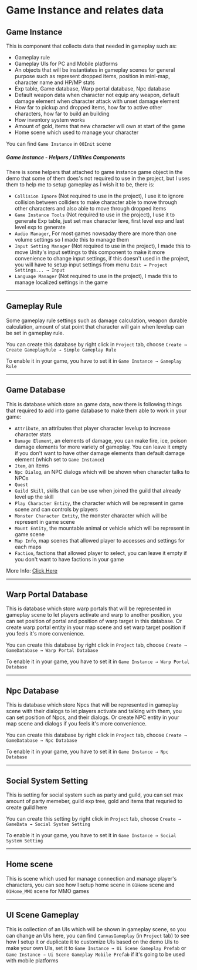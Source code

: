 # Game Instance and relates data

## Game Instance

This is component that collects data that needed in gameplay such as:
*   Gameplay rule
*   Gameplay UIs for PC and Mobile platforms
*   An objects that will be instantiates in gameplay scenes for general purpose such as represent dropped items, position in mini-map, character name and HP/MP stats
*   Exp table, Game database, Warp portal database, Npc database
*   Default weapon data when character not equip any weapon, default damage element when character attack with unset damage element
*   How far to pickup and dropped items, how far to active other characters, how far to build an building
*   How inventory system works
*   Amount of gold, items that new character will own at start of the game
*   Home scene which used to manage your character

You can find `Game Instance` in `00Init` scene

##### Game Instance - Helpers / Utilities Components

There is some helpers that attached to game instance game object in the demo that some of them does's not required to use in the project, but I uses them to help me to setup gameplay as I wish it to be, there is:
*   `Collision Ignore` (Not required to use in the project), I use it to ignore collision between colliders to make character able to move through other characters and also able to move through dropped items
*   `Game Instance Tools`  (Not required to use in the project), I use it to generate Exp table, just set max character leve, first level exp and last level exp to generate
*   `Audio Manager`, For most games nowsaday there are more than one volume settings so I made this to manage them
*   `Input Setting Manager`  (Not required to use in the project), I made this to move Unity's input settings to this component to make it more convenience to change input settings, if this doesn't used in the project, you will have to setup input settings from menu `Edit → Project Settings... → Input`
*   `Language Manager` (Not required to use in the project), I made this to manage localized settings in the game

* * *

## Gameplay Rule

Some gameplay rule settings such as damage calculation, weapon durable calculation, amount of stat point that character will gain when levelup can be set in gameplay rule.

You can create this database by right click in `Project` tab, choose `Create → Create GameplayRule → Simple Gameplay Rule`

To enable it in your game, you have to set it in `Game Instance → Gameplay Rule`

* * *

## Game Database

This is database which store an game data, now there is following things that required to add into game database to make them able to work in your game:

*   `Attribute`, an attributes that player character levelup to increase character stats
*   `Damage Element`, an elements of damage, you can make fire, ice, poison damage elements for more variety of gameplay. You can leave it empty if you don't want to have other damage elements than default damage element (which set to `Game Instance`)
*   `Item`, an items
*   `Npc Dialog`, an NPC dialogs which will be shown when character talks to NPCs
*   `Quest`
*   `Guild Skill`, skills that can be use when joined the guild that already level up the skill
*   `Play Character Entity`, the character which will be represent in game scene and can controls by players
*   `Monster Character Entity`, the monster character which will be represent in game scene
*   `Mount Entity`, the mountable animal or vehicle which will be represent in game scene
*   `Map Info`, map scenes that allowed player to accesses and settings for each maps
*   `Faction`, factions that allowed player to select, you can leave it empty if you don't want to have factions in your game

More Info: [Click Here](pages/103-game-database)

* * *

## Warp Portal Database

This is database which store warp portals that will be represented in gameplay scene to let players activate and warp to another position, you can set position of portal and position of warp target in this database. Or create warp portal entity in your map scene and set warp target position if you feels it's more convenience.

You can create this database by right click in `Project` tab, choose `Create → GameDatabase → Warp Portal Database`

To enable it in your game, you have to set it in `Game Instance → Warp Portal Database`

* * *

## Npc Database

This is database which store Npcs that will be represented in gameplay scene with their dialogs to let players activate and talking with them, you can set position of Npcs, and their dialogs. Or create NPC entity in your map scene and dialogs if you feels it's more convenience.

You can create this database by right click in `Project` tab, choose `Create → GameDatabase → Npc Database`

To enable it in your game, you have to set it in `Game Instance → Npc Database`

* * *

## Social System Setting

This is setting for social system such as party and guild, you can set max amount of party memeber, guild exp tree, gold and items that requried to create guild here

You can create this setting by right click in `Project` tab, choose `Create → GameData → Social System Setting`

To enable it in your game, you have to set it in `Game Instance → Social System Setting`

* * *

## Home scene

This is scene which used for manage connection and manage player's characters, you can see how I setup home scene in `01Home` scene and `01Home_MMO` scene for MMO games

* * *

## UI Scene Gameplay

This is collection of an UIs which will be shown in gameplay scene, so you can change an UIs here, you can find `CanvasGameplay` (in `Project` tab)  to see how I setup it or duplicate it to customize UIs based on the demo UIs to make your own UIs, set it to `Game Instance → Ui Scene Gameplay Prefab` or `Game Instance → Ui Scene Gameplay Mobile Prefab` if it's going to be used with mobile platforms